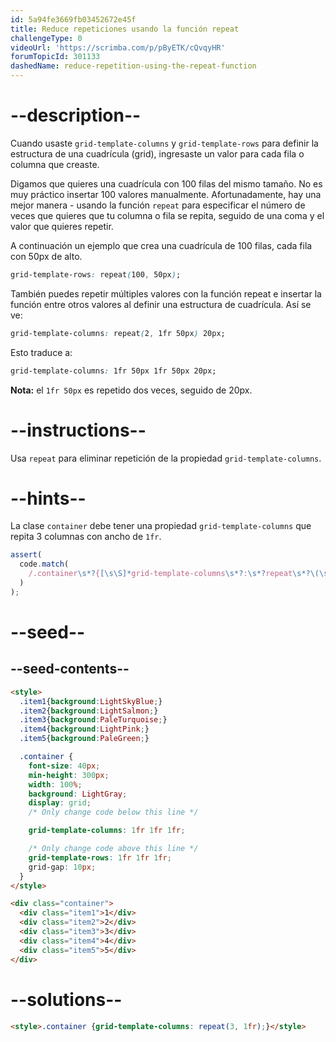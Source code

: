 ```yaml
---
id: 5a94fe3669fb03452672e45f
title: Reduce repeticiones usando la función repeat
challengeType: 0
videoUrl: 'https://scrimba.com/p/pByETK/cQvqyHR'
forumTopicId: 301133
dashedName: reduce-repetition-using-the-repeat-function
---
```


# --description--

Cuando usaste `grid-template-columns` y `grid-template-rows` para definir la estructura de una cuadrícula (grid), ingresaste un valor para cada fila o columna que creaste.

Digamos que quieres una cuadrícula con 100 filas del mismo tamaño. No es muy práctico insertar 100 valores manualmente. Afortunadamente, hay una mejor manera - usando la función `repeat` para especificar el número de veces que quieres que tu columna o fila se repita, seguido de una coma y el valor que quieres repetir.

A continuación un ejemplo que crea una cuadrícula de 100 filas, cada fila con 50px de alto.

```css
grid-template-rows: repeat(100, 50px);
```

También puedes repetir múltiples valores con la función repeat e insertar la función entre otros valores al definir una estructura de cuadrícula. Así se ve:

```css
grid-template-columns: repeat(2, 1fr 50px) 20px;
```

Esto traduce a:

```css
grid-template-columns: 1fr 50px 1fr 50px 20px;
```

**Nota:** el `1fr 50px` es repetido dos veces, seguido de 20px.

# --instructions--

Usa `repeat` para eliminar repetición de la propiedad `grid-template-columns`.

# --hints--

La clase `container` debe tener una propiedad `grid-template-columns` que repita 3 columnas con ancho de `1fr`.

```js
assert(
  code.match(
    /.container\s*?{[\s\S]*grid-template-columns\s*?:\s*?repeat\s*?\(\s*?3\s*?,\s*?1fr\s*?\)\s*?;[\s\S]*}/gi
  )
);
```

# --seed--

## --seed-contents--

```html
<style>
  .item1{background:LightSkyBlue;}
  .item2{background:LightSalmon;}
  .item3{background:PaleTurquoise;}
  .item4{background:LightPink;}
  .item5{background:PaleGreen;}

  .container {
    font-size: 40px;
    min-height: 300px;
    width: 100%;
    background: LightGray;
    display: grid;
    /* Only change code below this line */

    grid-template-columns: 1fr 1fr 1fr;

    /* Only change code above this line */
    grid-template-rows: 1fr 1fr 1fr;
    grid-gap: 10px;
  }
</style>

<div class="container">
  <div class="item1">1</div>
  <div class="item2">2</div>
  <div class="item3">3</div>
  <div class="item4">4</div>
  <div class="item5">5</div>
</div>
```

# --solutions--

```html
<style>.container {grid-template-columns: repeat(3, 1fr);}</style>
```
